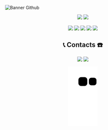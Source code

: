 ![Banner Github](https://user-images.githubusercontent.com/90366233/165659084-217106a1-3643-4be3-b870-00a40e0da974.gif)

<div align="center">
  <img src="http://github-readme-streak-stats.herokuapp.com/?user=carlos-hss&hide_border=true&background=010101&border=41a416&stroke=41a416&ring=41a416&fire=41a416&currStreakNum=41a416&sideNums=41a416&currStreakLabel=41a416&sideLabels=41a416&dates=41a416)](https://git.io/streak-stats"  width="390"/>
  <img src="https://github-readme-stats.vercel.app/api?username=carlos-hss&count_private=true&title_color=41a416&text_color=41a416&icon_color=41a416&border_color=41a416&bg_color=010101&hide_border=true"  width="390" />
</div>
  
<div align="center" style="display: inline_block"><br>
  <img src="https://img.shields.io/static/v1?label=&message=REACT.js&style=for-the-badge&logo=react&color=41a416" />
  <img src="https://img.shields.io/static/v1?label=&message=REDUX&style=for-the-badge&logo=redux&color=41a416" />    
  <img src="https://img.shields.io/static/v1?label=&message=JAVASCRIPT&style=for-the-badge&logo=javascript&color=41a416" />
  <img src="https://img.shields.io/static/v1?label=&message=TYPESCRIPT&style=for-the-badge&logo=typescript&color=41a416" />
  <img src="https://img.shields.io/static/v1?label=&message=NODE.js&style=for-the-badge&logo=node.js&color=41a416" />
</div>
  
<h2 align="center">📞 Contacts ☎️</h2>
  
<div align="center">
    <a href="https://www.linkedin.com/in/carlos-henrique-santana-santos-552b77181/" target="_blank"><img src="https://img.shields.io/badge/-LinkedIn-%230077B5?style=for-the-badge&logo=linkedin&logoColor=white"></a>
    <a href="https://www.instagram.com/carlos_henriq17/" target="_blank"><img src="https://img.shields.io/badge/-Instagram-%23E4405F?style=for-the-badge&logo=instagram&logoColor=white"></a>

![Snake animation](https://github.com/carlos-hss/carlos-hss/blob/output/github-contribution-grid-snake.svg)
